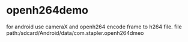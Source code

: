 # openh264demo
for android 
use cameraX and openh264 encode frame to h264 file.
file path:/sdcard/Android/data/com.stapler.openh264dmeo
